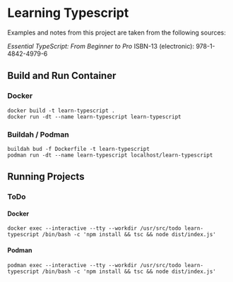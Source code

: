 # Learning Typescript

Examples and notes from this project are taken from the following sources:

*Essential TypeScript: From Beginner to Pro*
ISBN-13 (electronic): 978-1-4842-4979-6


## Build and Run Container

### Docker

```
docker build -t learn-typescript .
docker run -dt --name learn-typescript learn-typescript
```

### Buildah / Podman

```
buildah bud -f Dockerfile -t learn-typescript
podman run -dt --name learn-typescript localhost/learn-typescript
```

## Running Projects

### ToDo

#### Docker
```
docker exec --interactive --tty --workdir /usr/src/todo learn-typescript /bin/bash -c 'npm install && tsc && node dist/index.js'
```

#### Podman
```
podman exec --interactive --tty --workdir /usr/src/todo learn-typescript /bin/bash -c 'npm install && tsc && node dist/index.js'
```
